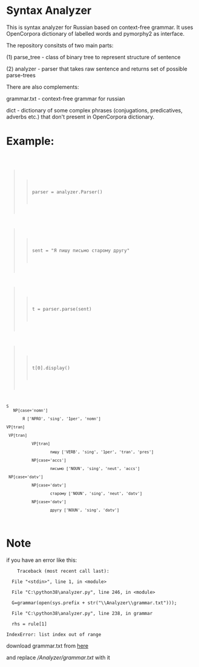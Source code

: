 # Syntax Analyzer


This is syntax analyzer for Russian based on context-free grammar. 
It uses OpenCorpora dictionary of labelled words and pymorphy2 as interface. 

The repository consitsts of two main parts: 

(1) parse_tree - class of binary tree to represent structure of sentence

(2) analyzer - parser that takes raw sentence and returns set of possible parse-trees

There are also complements: 

grammar.txt - context-free grammar for russian

dict - dictionary of some complex phrases (conjugations, predicatives, adverbs etc.) that don't present in OpenCorpora dictionary.


# Example:

<code>  

>> parser = analyzer.Parser()

>> sent = "Я пишу письмо старому другу"

>> t = parser.parse(sent)

>> t[0].display()

    S     
       NP[case='nomn'] 
           
           Я ['NPRO', 'sing', '1per', 'nomn']
           
    VP[tran]
     
     VP[tran]
               
               VP[tran] 
                       
                       пишу ['VERB', 'sing', '1per', 'tran', 'pres']
               
               NP[case='accs'] 
                       
                       письмо ['NOUN', 'sing', 'neut', 'accs']
     
     NP[case='datv']
               
               NP[case='datv'] 
                       
                       старому ['NOUN', 'sing', 'neut', 'datv']
               
               NP[case='datv'] 
                       
                       другу ['NOUN', 'sing', 'datv']

</code>

# Note

if you have an error like this:

```
    Traceback (most recent call last):
  
  File "<stdin>", line 1, in <module>
  
  File "C:\python38\analyzer.py", line 246, in <module>
  
  G=grammar(open(sys.prefix + str("\\Analyzer\\grammar.txt")));
  
  File "C:\python38\analyzer.py", line 238, in grammar
  
  rhs = rule[1]

IndexError: list index out of range

```


download grammar.txt from [here](https://shorturl.at/GNV57)

and replace <i>/Analyzer/grammar.txt</i> with it
